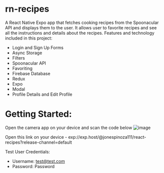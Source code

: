 # rn-recipes

A React Native Expo app that fetches cooking recipes from the Spoonacular API and displays them to the user. It allows user to favorite recipes and see all the instructions
and details about the recipes. Features and technology included in this project:
- Login and Sign Up Forms
- Async Storage
- Filters
- Spoonacular API
- Favoriting
- Firebase Database
- Redux
- Expo 
- Modal
- Profile Details and Edit Profile


# Getting Started:

Open the camera app on your device and scan the code below
![image](https://github.com/jonespinoza111/rn-recipes/assets/122172851/815b83a7-6965-4b9e-aa46-b49d45188caa)


Open this link on your device - exp://exp.host/@jonespinoza111/react-recipes?release-channel=default


Test User Credentials:
- Username: test@test.com
- Password: Password
